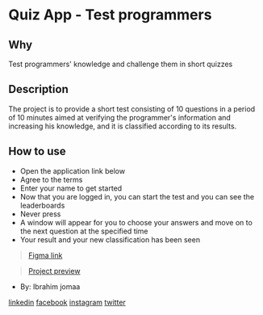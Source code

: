 # Quiz App - Test programmers

## Why
Test programmers' knowledge and challenge them in short quizzes

## Description
The project is to provide a short test consisting of 10 questions 
in a period of 10 minutes aimed at verifying the programmer's information 
and increasing his knowledge, and it is classified according to its results.


## How to use

- Open the application link below
- Agree to the terms
- Enter your name to get started
- Now that you are logged in, you can start the test and you can see the leaderboards
- Never press
- A window will appear for you to choose your answers and move on to the next question at the specified time
- Your result and your new classification has been seen


>[Figma link](https://www.figma.com/file/lo2uYuFOM4G2fpLCiqJ9XZ/quiz?node-id=0%3A1)

>[Project preview](https://gsg-g10.github.io/ibrahimJomaa-Quiz/)


- By: Ibrahim jomaa

[linkedin](https://www.linkedin.com/in/divluffy/)
[facebook](https://www.facebook.com/div.luffy/)
[instagram](https://www.instagram.com/divluffy/)
[twitter](https://twitter.com/divluffy)

